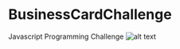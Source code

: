 # BusinessCardChallenge
Javascript Programming Challenge
![alt text](screenshots/JChallenge1.png.png "Description goes here")
